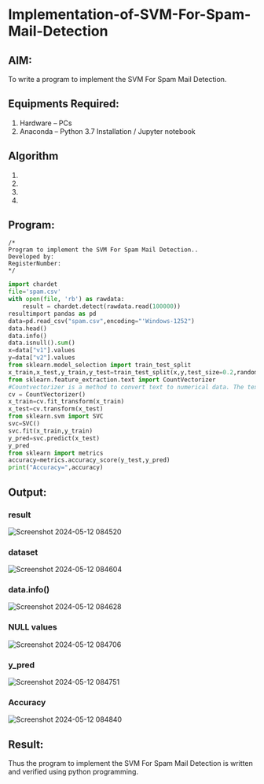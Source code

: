 # Implementation-of-SVM-For-Spam-Mail-Detection

## AIM:
To write a program to implement the SVM For Spam Mail Detection.

## Equipments Required:
1. Hardware – PCs
2. Anaconda – Python 3.7 Installation / Jupyter notebook

## Algorithm
1. 
2. 
3. 
4. 

## Program:
```
/*
Program to implement the SVM For Spam Mail Detection..
Developed by: 
RegisterNumber:  
*/
```
```python
import chardet
file='spam.csv'
with open(file, 'rb') as rawdata:
    result = chardet.detect(rawdata.read(100000))
resultimport pandas as pd
data=pd.read_csv("spam.csv",encoding="'Windows-1252")
data.head()
data.info()
data.isnull().sum()
x=data["v1"].values
y=data["v2"].values
from sklearn.model_selection import train_test_split
x_train,x_test,y_train,y_test=train_test_split(x,y,test_size=0.2,random_state=0)
from sklearn.feature_extraction.text import CountVectorizer
#Countvectorizer is a method to convert text to numerical data. The text is transformed to a sparse matrix
cv = CountVectorizer()
x_train=cv.fit_transform(x_train)
x_test=cv.transform(x_test)
from sklearn.svm import SVC
svc=SVC()
svc.fit(x_train,y_train)
y_pred=svc.predict(x_test)
y_pred
from sklearn import metrics
accuracy=metrics.accuracy_score(y_test,y_pred)
print("Accuracy=",accuracy)

```

## Output:
### result
![Screenshot 2024-05-12 084520](https://github.com/Jenishajustin/Implementation-of-SVM-For-Spam-Mail-Detection/assets/119405070/a6a9d3ff-92a3-4924-9628-28fc03cb0e92)

### dataset
![Screenshot 2024-05-12 084604](https://github.com/Jenishajustin/Implementation-of-SVM-For-Spam-Mail-Detection/assets/119405070/7a4d3478-20f9-4703-b4c4-a9822e58cc72)

### data.info()
![Screenshot 2024-05-12 084628](https://github.com/Jenishajustin/Implementation-of-SVM-For-Spam-Mail-Detection/assets/119405070/20a11c45-17e2-4ea0-839f-25876ed1f5a3)

### NULL values
![Screenshot 2024-05-12 084706](https://github.com/Jenishajustin/Implementation-of-SVM-For-Spam-Mail-Detection/assets/119405070/e9fd0ffe-4102-4bfb-b871-1bb66e1ecd26)

### y_pred
![Screenshot 2024-05-12 084751](https://github.com/Jenishajustin/Implementation-of-SVM-For-Spam-Mail-Detection/assets/119405070/5a4f1c02-d8bc-455f-858c-6800dab8ee3f)

### Accuracy
![Screenshot 2024-05-12 084840](https://github.com/Jenishajustin/Implementation-of-SVM-For-Spam-Mail-Detection/assets/119405070/ccdb9148-89e7-4d7f-b0d8-1c45beb0d64a)

## Result:
Thus the program to implement the SVM For Spam Mail Detection is written and verified using python programming.
